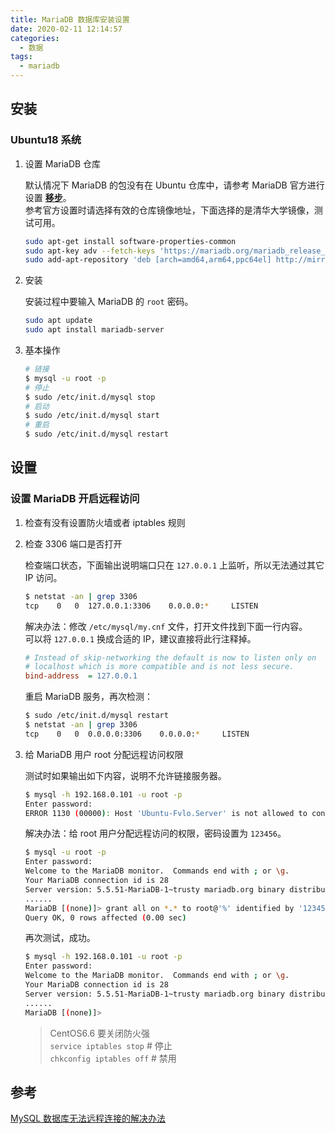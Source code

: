```yaml
---
title: MariaDB 数据库安装设置
date: 2020-02-11 12:14:57
categories:
  - 数据
tags:
  - mariadb
---
```


## 安装

### Ubuntu18 系统

1. 设置 MariaDB 仓库

    默认情况下 MariaDB 的包没有在 Ubuntu 仓库中，请参考 MariaDB 官方进行设置 [**移步**](https://downloads.mariadb.org/mariadb/repositories/#mirror=neusoft)。  
    参考官方设置时请选择有效的仓库镜像地址，下面选择的是清华大学镜像，测试可用。

    ```bash
    sudo apt-get install software-properties-common
    sudo apt-key adv --fetch-keys 'https://mariadb.org/mariadb_release_signing_key.asc'
    sudo add-apt-repository 'deb [arch=amd64,arm64,ppc64el] http://mirror.its.dal.ca/mariadb/repo/10.4/ubuntu bionic main'
    ```

2. 安装

    安装过程中要输入 MariaDB 的 `root` 密码。

    ```bash
    sudo apt update
    sudo apt install mariadb-server
    ```

3. 基本操作

    ```bash
    # 链接
    $ mysql -u root -p
    # 停止
    $ sudo /etc/init.d/mysql stop
    # 启动
    $ sudo /etc/init.d/mysql start
    # 重启
    $ sudo /etc/init.d/mysql restart
    ```

## 设置

### 设置 MariaDB 开启远程访问

1. 检查有没有设置防火墙或者 iptables 规则

2. 检查 3306 端口是否打开

    检查端口状态，下面输出说明端口只在 `127.0.0.1` 上监听，所以无法通过其它 IP 访问。

    ```bash
    $ netstat -an | grep 3306
    tcp    0   0  127.0.0.1:3306    0.0.0.0:*     LISTEN
    ```

    解决办法：修改 `/etc/mysql/my.cnf` 文件，打开文件找到下面一行内容。  
    可以将 `127.0.0.1` 换成合适的 IP，建议直接将此行注释掉。

    ```ini
    # Instead of skip-networking the default is now to listen only on
    # localhost which is more compatible and is not less secure.
    bind-address  = 127.0.0.1
    ```

    重启 MariaDB 服务，再次检测：

    ```bash
    $ sudo /etc/init.d/mysql restart
    $ netstat -an | grep 3306
    tcp    0   0  0.0.0.0:3306    0.0.0.0:*     LISTEN
    ```

3. 给 MariaDB 用户 root 分配远程访问权限

    测试时如果输出如下内容，说明不允许链接服务器。

    ```bash
    $ mysql -h 192.168.0.101 -u root -p
    Enter password:
    ERROR 1130 (00000): Host 'Ubuntu-Fvlo.Server' is not allowed to connect to this MySQL server
    ```

    解决办法：给 root 用户分配远程访问的权限，密码设置为 `123456`。

    ```bash
    $ mysql -u root -p
    Enter password:
    Welcome to the MariaDB monitor.  Commands end with ; or \g.
    Your MariaDB connection id is 28
    Server version: 5.5.51-MariaDB-1~trusty mariadb.org binary distribution
    ......
    MariaDB [(none)]> grant all on *.* to root@'%' identified by '123456';
    Query OK, 0 rows affected (0.00 sec)
    ```

    再次测试，成功。

    ```bash
    $ mysql -h 192.168.0.101 -u root -p
    Enter password:
    Welcome to the MariaDB monitor.  Commands end with ; or \g.
    Your MariaDB connection id is 28
    Server version: 5.5.51-MariaDB-1~trusty mariadb.org binary distribution
    ......
    MariaDB [(none)]>
    ```

    > CentOS6.6 要关闭防火强  
    > `service iptables stop` # 停止  
    > `chkconfig iptables off` # 禁用  

## 参考

[MySQL 数据库无法远程连接的解决办法](http://www.cnblogs.com/beanmoon/p/3173924.html)
